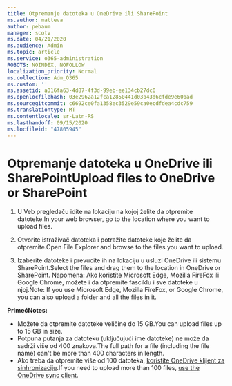 ```yaml
---
title: Otpremanje datoteka u OneDrive ili SharePoint
ms.author: matteva
author: pebaum
manager: scotv
ms.date: 04/21/2020
ms.audience: Admin
ms.topic: article
ms.service: o365-administration
ROBOTS: NOINDEX, NOFOLLOW
localization_priority: Normal
ms.collection: Adm_O365
ms.custom: ''
ms.assetid: a016fa63-4d87-4f3d-99eb-ee134cb27dc0
ms.openlocfilehash: 03e2962a12fca12850441d03b43d6cfde9e60bad
ms.sourcegitcommit: c6692ce0fa1358ec3529e59ca0ecdfdea4cdc759
ms.translationtype: MT
ms.contentlocale: sr-Latn-RS
ms.lasthandoff: 09/15/2020
ms.locfileid: "47805945"
---
```

# <a name="upload-files-to-onedrive-or-sharepoint"></a><span data-ttu-id="ca244-102">Otpremanje datoteka u OneDrive ili SharePoint</span><span class="sxs-lookup"><span data-stu-id="ca244-102">Upload files to OneDrive or SharePoint</span></span>

1. <span data-ttu-id="ca244-103">U Veb pregledaču idite na lokaciju na kojoj želite da otpremite datoteke.</span><span class="sxs-lookup"><span data-stu-id="ca244-103">In your web browser, go to the location where you want to upload files.</span></span>
    
2. <span data-ttu-id="ca244-104">Otvorite istraživač datoteka i potražite datoteke koje želite da otpremite.</span><span class="sxs-lookup"><span data-stu-id="ca244-104">Open File Explorer and browse to the files you want to upload.</span></span>
    
3. <span data-ttu-id="ca244-105">Izaberite datoteke i prevucite ih na lokaciju u usluzi OneDrive ili sistemu SharePoint.</span><span class="sxs-lookup"><span data-stu-id="ca244-105">Select the files and drag them to the location in OneDrive or SharePoint.</span></span> <span data-ttu-id="ca244-106">Napomena: Ako koristite Microsoft Edge, Mozilla FireFox ili Google Chrome, možete i da otpremite fasciklu i sve datoteke u njoj.</span><span class="sxs-lookup"><span data-stu-id="ca244-106">Note: If you use Microsoft Edge, Mozilla FireFox, or Google Chrome, you can also upload a folder and all the files in it.</span></span>
    
<span data-ttu-id="ca244-107">**Primeć**</span><span class="sxs-lookup"><span data-stu-id="ca244-107">**Notes:**</span></span>
- <span data-ttu-id="ca244-108">Možete da otpremite datoteke veličine do 15 GB.</span><span class="sxs-lookup"><span data-stu-id="ca244-108">You can upload files up to 15 GB in size.</span></span> 
- <span data-ttu-id="ca244-109">Potpuna putanja za datoteku (uključujući ime datoteke) ne može da sadrži više od 400 znakova.</span><span class="sxs-lookup"><span data-stu-id="ca244-109">The full path for a file (including the file name) can't be more than 400 characters in length.</span></span> 
- <span data-ttu-id="ca244-110">Ako treba da otpremite više od 100 datoteka, [koristite OneDrive klijent za sinhronizaciju](https://go.microsoft.com/fwlink/?linkid=866427).</span><span class="sxs-lookup"><span data-stu-id="ca244-110">If you need to upload more than 100 files, [use the OneDrive sync client](https://go.microsoft.com/fwlink/?linkid=866427).</span></span> 
  

